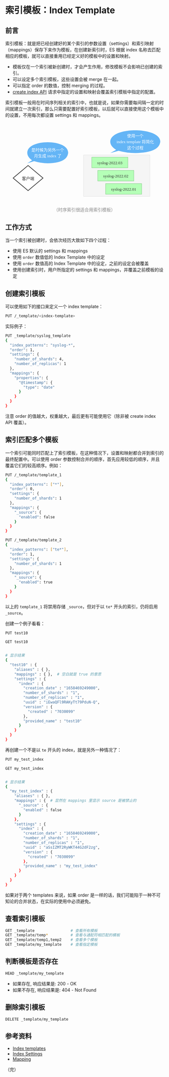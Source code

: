 # 索引模板：Index Template

## 前言

索引模板：就是把已经创建好的某个索引的参数设置（settings）和索引映射（mappings）保存下来作为模板，在创建新索引时，ES 根据 index 名称去匹配相应的模板，就可以直接重用已经定义好的模板中的设置和映射。

* 模板仅在一个索引被新创建时，才会产生作用，修改模板不会影响已创建的索引。
* 可以设定多个索引模板，这些设置会被 merge 在一起。
* 可以指定 order 的数值，控制 merging 的过程。
* [create index API](https://www.elastic.co/guide/en/elasticsearch/reference/7.13/indices-create-index.html) 请求中指定的设置和映射会覆盖索引模板中指定的配置。

索引模板一般用在时间序列相关的索引中，也就是说，如果你需要每间隔一定的时间就建立一次索引，那么只需要配置好索引模板，以后就可以直接使用这个模板中的设置，不用每次都设置 settings 和 mappings。

<div style="text-align: center;">
  <svg id="SvgjsSvg1602" width="518" height="260.5" xmlns="http://www.w3.org/2000/svg" version="1.1" xmlns:xlink="http://www.w3.org/1999/xlink" xmlns:svgjs="http://svgjs.com/svgjs"><defs id="SvgjsDefs1603"></defs><g id="SvgjsG1604" transform="translate(25,137)"><path id="SvgjsPath1605" d="M 0 40L 47.5 0L 95 40L 47.5 80Z" stroke="rgba(50,50,50,1)" stroke-width="2" fill-opacity="1" fill="#ffffff"></path><g id="SvgjsG1606"><text id="SvgjsText1607" font-family="微软雅黑" text-anchor="middle" font-size="13px" width="75px" fill="#323232" font-weight="400" align="middle" lineHeight="125%" anchor="middle" family="微软雅黑" size="13px" weight="400" font-style="" opacity="1" y="29.775" transform="rotate(0)"><tspan id="SvgjsTspan1608" dy="16" x="47.5"><tspan id="SvgjsTspan1609" style="text-decoration:;">客户端</tspan></tspan></text></g></g><g id="SvgjsG1610" transform="translate(70,63)"><path id="SvgjsPath1611" d="M 0 33.5C 0 -11.166666666666666 130 -11.166666666666666 130 33.5Q 127.39999999999999 65.66 65 67Q 43.333333333333336 67 21.666666666666668 60.300000000000004L 0 67L 15.21 57.419Q 0 46.9 0 33.5" stroke="none" fill-opacity="1" fill="#64b5f6"></path><g id="SvgjsG1612"><text id="SvgjsText1613" font-family="微软雅黑" text-anchor="middle" font-size="13px" width="110px" fill="#ffffff" font-weight="400" align="middle" lineHeight="150%" anchor="middle" family="微软雅黑" size="13px" weight="400" font-style="" opacity="1" y="9.75" transform="rotate(0)"><tspan id="SvgjsTspan1614" dy="19" x="65"><tspan id="SvgjsTspan1615" style="text-decoration:;">是时候为另外一个</tspan></tspan><tspan id="SvgjsTspan1616" dy="19" x="65"><tspan id="SvgjsTspan1617" style="text-decoration:;">月生成 index 了</tspan></tspan></text></g></g><g id="SvgjsG1618" transform="translate(249,103.5)"><path id="SvgjsPath1619" d="M 0 0L 211 0L 211 132L 0 132Z" stroke="rgba(224,224,224,1)" stroke-width="1" fill-opacity="1" fill="#f5f5f5"></path><g id="SvgjsG1620"><text id="SvgjsText1621" font-family="微软雅黑" text-anchor="middle" font-size="13px" width="191px" fill="#323232" font-weight="400" align="middle" lineHeight="125%" anchor="middle" family="微软雅黑" size="13px" weight="400" font-style="" opacity="1" y="55.375" transform="rotate(0)"></text></g></g><g id="SvgjsG1622" transform="translate(275,110.5)"><path id="SvgjsPath1623" d="M 0 0L 115 0L 115 34L 0 34Z" stroke="rgba(129,199,132,1)" stroke-width="1" fill-opacity="1" fill="#b5ffb7"></path><g id="SvgjsG1624"><text id="SvgjsText1625" font-family="微软雅黑" text-anchor="middle" font-size="13px" width="95px" fill="#323232" font-weight="400" align="middle" lineHeight="125%" anchor="middle" family="微软雅黑" size="13px" weight="400" font-style="" opacity="1" y="6.375" transform="rotate(0)"><tspan id="SvgjsTspan1626" dy="16" x="57.5"><tspan id="SvgjsTspan1627" style="text-decoration:;">syslog-2022.03</tspan></tspan></text></g></g><g id="SvgjsG1628" transform="translate(294,152.5)"><path id="SvgjsPath1629" d="M 0 0L 115 0L 115 34L 0 34Z" stroke="rgba(129,199,132,1)" stroke-width="1" fill-opacity="1" fill="#b5ffb7"></path><g id="SvgjsG1630"><text id="SvgjsText1631" font-family="微软雅黑" text-anchor="middle" font-size="13px" width="95px" fill="#323232" font-weight="400" align="middle" lineHeight="125%" anchor="middle" family="微软雅黑" size="13px" weight="400" font-style="" opacity="1" y="6.375" transform="rotate(0)"><tspan id="SvgjsTspan1632" dy="16" x="57.5"><tspan id="SvgjsTspan1633" style="text-decoration:;">syslog-2022.02</tspan></tspan></text></g></g><g id="SvgjsG1634" transform="translate(319,194.5)"><path id="SvgjsPath1635" d="M 0 0L 115 0L 115 34L 0 34Z" stroke="rgba(129,199,132,1)" stroke-width="1" fill-opacity="1" fill="#b5ffb7"></path><g id="SvgjsG1636"><text id="SvgjsText1637" font-family="微软雅黑" text-anchor="middle" font-size="13px" width="95px" fill="#323232" font-weight="400" align="middle" lineHeight="125%" anchor="middle" family="微软雅黑" size="13px" weight="400" font-style="" opacity="1" y="6.375" transform="rotate(0)"><tspan id="SvgjsTspan1638" dy="16" x="57.5"><tspan id="SvgjsTspan1639" style="text-decoration:;">syslog-2022.01</tspan></tspan></text></g></g><g id="SvgjsG1640" transform="translate(334,25)"><path id="SvgjsPath1641" d="M 0 36.25C 0 -12.083333333333334 159 -12.083333333333334 159 36.25Q 155.82 71.05 79.5 72.5Q 53 72.5 26.5 65.25L 0 72.5L 18.603 62.1325Q 0 50.75 0 36.25" stroke="none" fill-opacity="1" fill="#64b5f6"></path><g id="SvgjsG1642"><text id="SvgjsText1643" font-family="微软雅黑" text-anchor="middle" font-size="13px" width="139px" fill="#ffffff" font-weight="400" align="middle" lineHeight="150%" anchor="middle" family="微软雅黑" size="13px" weight="400" font-style="" opacity="1" y="2.5" transform="rotate(0)"><tspan id="SvgjsTspan1644" dy="19" x="79.5"><tspan id="SvgjsTspan1645" style="text-decoration:;">使用一个</tspan></tspan><tspan id="SvgjsTspan1646" dy="19" x="79.5"><tspan id="SvgjsTspan1647" style="text-decoration:;">index template </tspan><tspan id="SvgjsTspan1648" style="text-decoration:;font-size: inherit;">将简化</tspan></tspan><tspan id="SvgjsTspan1649" dy="19" x="79.5"><tspan id="SvgjsTspan1650" style="text-decoration:;font-size: inherit;">这个过程</tspan></tspan></text></g></g></svg>
  <p style="text-align:center; color: #888;">（时序索引很适合用索引模板）</p>
</div>

## 工作方式

当一个索引被创建时，会依次经历大致如下四个过程：

* 使用 ES 默认的 settings 和 mappings
* 使用 `order` 数值低的 Index Template 中的设定
* 使用 `order` 数值高的 Index Template 中的设定，之前的设定会被覆盖
* 使用创建索引时，用户所指定的 settings 和 mappings，并覆盖之前模板的设定

## 创建索引模板

可以使用如下的接口来定义一个 index template：

```bash
PUT /_template/<index-template>
```

实际例子：

```bash
PUT _template/syslog_template
{
  "index_patterns": "syslog-*",
  "order": 1, 
  "settings": {
    "number_of_shards": 4,
    "number_of_replicas": 1
  },
  "mappings": { 
    "properties": {
      "@timestamp": {
        "type": "date"
      }
    }
  }
}
```

注意 order 的值越大，权重越大，最后更有可能使用它（除非被 create index API 覆盖）。

## 索引匹配多个模板

一个索引可能同时匹配上了索引模板，在这种情况下，设置和映射都合并到索引的最终配置中。可以使用 order 参数控制合并的顺序，首先应用较低的顺序，并且覆盖它们的较高顺序。例如：

```bash
PUT /_template/template_1
{
  "index_patterns": ["*"],
  "order": 0,
  "settings": {
    "number_of_shards": 1
  },
  "mappings": {
    "_source": {
      "enabled": false
    }
  }
}

PUT /_template/template_2
{
  "index_patterns": ["te*"],
  "order": 1,
  "settings": {
    "number_of_shards": 1
  },
  "mappings": {
    "_source": {
      "enabled": true
    }
  }
}
```

以上的 `template_1` 将禁用存储 `_source`，但对于以 `te*` 开头的索引，仍将启用 `_source`。

创建一个例子看看：

```bash {10}
PUT test10

GET test10


# 显示结果
{
  "test10" : {
    "aliases" : { },
    "mappings" : { },  # 空白就是 true 的意思
    "settings" : {
      "index" : {
        "creation_date" : "1658469249000",
        "number_of_shards" : "1",
        "number_of_replicas" : "1",
        "uuid" : "iEwaQFl9RAKyTt79PduN-Q",
        "version" : {
          "created" : "7030099"
        },
        "provided_name" : "test10"
      }
    }
  }
}
```

再创建一个不是以 `te` 开头的 index，就是另外一种情况了：

```bash {12}
PUT my_test_index

GET my_test_index


# 显示结果
{
  "my_test_index" : {
    "aliases" : { },
    "mappings" : {  # 显然在 mappings 里显示 source 是被禁止的
      "_source" : {
        "enabled" : false
      }
    },
    "settings" : {
      "index" : {
        "creation_date" : "1658469249000",
        "number_of_shards" : "1",
        "number_of_replicas" : "1",
        "uuid" : "aSsIZMT2RyWKT44G2dF2zg",
        "version" : {
          "created" : "7030099"
        },
        "provided_name" : "my_test_index"
      }
    }
  }
}
```

如果对于两个 templates 来说，如果 order 是一样的话，我们可能陷于一种不可知论的合并状态，在实际的使用中必须避免。

## 查看索引模板

```bash
GET _template                # 查看所有模板
GET _template/temp*          # 查看与通配符相匹配的模板
GET _template/temp1,temp2    # 查看多个模板
GET _template/my_template    # 查看指定模板
```

## 判断模板是否存在

```bash
HEAD _template/my_template
```

* 如果存在, 响应结果是: 200 - OK
* 如果不存在, 响应结果是: 404 - Not Found

## 删除索引模板

```bash
DELETE _template/my_template
```

## 参考资料

* [Index templates](https://www.elastic.co/guide/en/elasticsearch/reference/7.13/index-templates.html)
* [Index Settings](https://www.elastic.co/guide/en/elasticsearch/reference/7.13/index-modules.html#index-modules-settings)
* [Mapping](https://www.elastic.co/guide/en/elasticsearch/reference/7.13/mapping.html)

（完）
